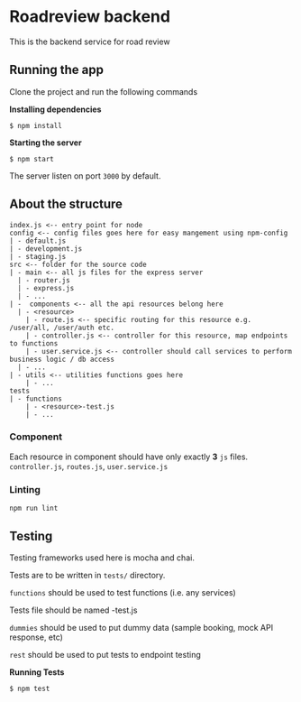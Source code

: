 # Roadreview backend

This is the backend service for road review 

## Running the app

Clone the project and run the following commands


**Installing dependencies**

    $ npm install
    
**Starting the server**

    $ npm start
    
    
The server listen on port ```3000``` by default. 

## About the structure

``` 
index.js <-- entry point for node
config <-- config files goes here for easy mangement using npm-config
| - default.js
| - development.js
| - staging.js
src <-- folder for the source code
| - main <-- all js files for the express server
  | - router.js 
  | - express.js
  | - ...
| -  components <-- all the api resources belong here  
  | - <resource>
    | - route.js <-- specific routing for this resource e.g. /user/all, /user/auth etc.
    | - controller.js <-- controller for this resource, map endpoints to functions
    | - user.service.js <-- controller should call services to perform business logic / db access
  | - ...    
| - utils <-- utilities functions goes here
	| - ...
tests
| - functions
	| - <resource>-test.js
	| - ...
```	


### Component

Each resource in component should have only exactly **3** ``js`` files. ```controller.js```, ```routes.js```, ```user.service.js```


### Linting 

```npm run lint```




## Testing 

Testing frameworks used here is mocha and chai. 



Tests are to be written in ```tests/``` directory.

```functions``` should be used to test functions (i.e. any services)

Tests file should be named <component-under-test>-test.js


```dummies``` should be used to put dummy data (sample booking, mock API response, etc)

```rest``` should be used to put tests to endpoint testing


**Running Tests**

    $ npm test
    
    
    
